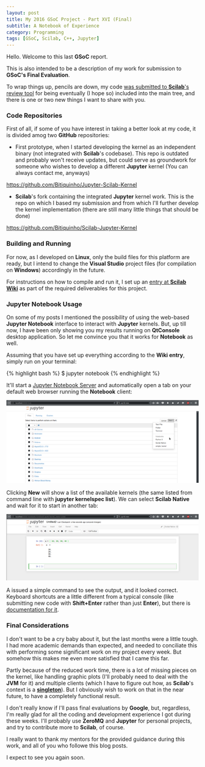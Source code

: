 ```yaml
---
layout: post
title: My 2016 GSoC Project - Part XVI (Final)
subtitle: A Notebook of Experience
category: Programming
tags: [GSoC, Scilab, C++, Jupyter]
---     
```


Hello. Welcome to this last **GSoC** report.

This is also intended to be a description of my work for submission to **GSoC's Final Evaluation**.

To wrap things up, pencils are down, my code [was submitted to **Scilab**'s review tool](https://codereview.scilab.org/#/c/18489/) for being eventually (I hope so) included into the main tree, and there is one or two new things I want to share with you.

### Code Repositories

First of all, if some of you have interest in taking a better look at my code, it is divided amog two **GitHub** repositories:

- First prototype, when I started developing the kernel as an independent binary (not integrated with **Scilab**'s codebase). This repo is outdated and probably won't receive updates, but could serve as groundwork for someone who wishes to develop a different **Jupyter** kernel (You can always contact me, anyways)

https://github.com/Bitiquinho/Jupyter-Scilab-Kernel

- **Scilab**'s fork containing the integrated **Jupyter** kernel work. This is the repo on which I based my submission and from which I'll further develop the kernel implementation (there are still many little things that should be done)

https://github.com/Bitiquinho/Scilab-Jupyter-Kernel

### Building and Running

For now, as I developed on **Linux**, only the build files for this platform are ready, but I intend to change the **Visual Studio** project files (for compilation on **Windows**) accordingly in the future.

For instructions on how to compile and run it, I set up an [entry at **Scilab Wiki**](https://wiki.scilab.org/GSoC_2016_Leonardo_CONSONI#preview) as part of the required deliverables for this project.

### Jupyter Notebook Usage

On some of my posts I mentioned the possibility of using the web-based **Jupyter Notebook** interface to interact with **Jupyter** kernels. But, up till now, I have been only showing you my results running on **QtConsole** desktop application. So let me convince you that it works for **Notebook** as well.

Assuming that you have set up everything according to the **Wiki entry**, simply run on your terminal:

{% highlight bash %}
$ jupyter notebook
{% endhighlight %}

It'll start a [Jupyter Notebook Server](http://jupyter-notebook.readthedocs.io/en/latest/notebook.html#starting-the-notebook-server) and automatically open a tab on your default web browser running the **Notebook** client:

<p align="center">
  <img src="/img/notebook_select.png">
</p>

Clicking **New** will show a list of the available kernels (the same listed from command line with **jupyter kernelspec list**). We can select **Scilab Native** and wait for it to start in another tab:

<p align="center">
  <img src="/img/notebook_running.png">
</p>

A issued a simple command to see the output, and it looked correct. Keyboard shortcuts are a little different from a typical console (like submitting new code with **Shift+Enter** rather than just **Enter**), but there is [documentation for it](http://jupyter-notebook.readthedocs.io/en/latest/notebook.html#keyboard-shortcuts).


### Final Considerations

I don't want to be a cry baby about it, but the last months were a little tough. I had more academic demands than expected, and needed to conciliate this with performing some significant work on my project every week. But somehow this makes me even more satisfied that I came this far.

Partly because of the reduced work time, there is a lot of missing pieces on the kernel, like handling graphic plots (I'll probably need to deal with the **JVM** for it) and multiple clients (which I have to figure out how, as **Scilab**'s context is a [**singleton**](https://en.wikipedia.org/wiki/Singleton_pattern)). But I obviously wish to work on that in the near future, to have a completely functional result.

I don't really know if I'll pass final evaluations by **Google**, but, regardless, I'm really glad for all the coding and development experience I got during these weeks. I'll probably use **ZeroMQ** and **Jupyter** for personal projects, and try to contribute more to **Scilab**, of course.

I really want to thank my mentors for the provided guidance during this work, and all of you who followe this blog posts. 

I expect to see you again soon.
